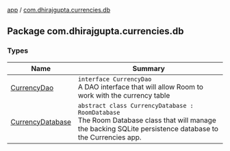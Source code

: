[app](../index.md) / [com.dhirajgupta.currencies.db](./index.md)

## Package com.dhirajgupta.currencies.db

### Types

| Name | Summary |
|---|---|
| [CurrencyDao](-currency-dao/index.md) | `interface CurrencyDao`<br>A DAO interface that will allow Room to work with the currency table |
| [CurrencyDatabase](-currency-database/index.md) | `abstract class CurrencyDatabase : RoomDatabase`<br>The Room Database class that will manage the backing SQLite persistence database to the Currencies app. |
